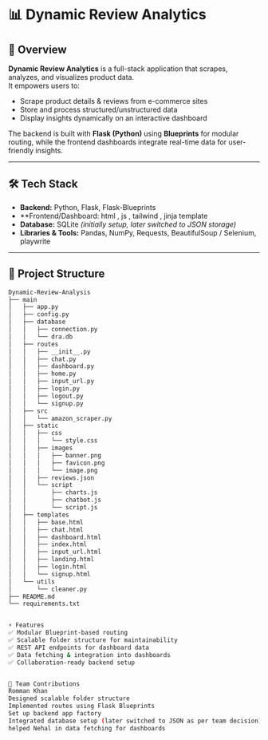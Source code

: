 # 📊 Dynamic Review Analytics

## 📌 Overview  
**Dynamic Review Analytics** is a full-stack application that scrapes, analyzes, and visualizes product data.  
It empowers users to:  
- Scrape product details & reviews from e-commerce sites  
- Store and process structured/unstructured data  
- Display insights dynamically on an interactive dashboard  

The backend is built with **Flask (Python)** using **Blueprints** for modular routing, while the frontend dashboards integrate real-time data for user-friendly insights.  

---

## 🛠 Tech Stack  

- **Backend:** Python, Flask, Flask-Blueprints  
- **Frontend/Dashboard:  html , js , tailwind , jinja template 
- **Database:** SQLite  *(initially setup, later switched to JSON storage)*  
- **Libraries & Tools:** Pandas, NumPy, Requests, BeautifulSoup / Selenium, playwrite  

---

## 📂 Project Structure  

```bash
Dynamic-Review-Analysis
├── main
│   ├── app.py
│   ├── config.py
│   ├── database
│   │   ├── connection.py
│   │   └── dra.db
│   ├── routes
│   │   ├── __init__.py
│   │   ├── chat.py
│   │   ├── dashboard.py
│   │   ├── home.py
│   │   ├── input_url.py
│   │   ├── login.py
│   │   ├── logout.py
│   │   └── signup.py
│   ├── src
│   │   └── amazon_scraper.py
│   ├── static
│   │   ├── css
│   │   │   └── style.css
│   │   ├── images
│   │   │   ├── banner.png
│   │   │   ├── favicon.png
│   │   │   └── image.png
│   │   ├── reviews.json
│   │   └── script
│   │       ├── charts.js
│   │       ├── chatbot.js
│   │       └── script.js
│   ├── templates
│   │   ├── base.html
│   │   ├── chat.html
│   │   ├── dashboard.html
│   │   ├── index.html
│   │   ├── input_url.html
│   │   ├── landing.html
│   │   ├── login.html
│   │   └── signup.html
│   └── utils
│       └── cleaner.py
├── README.md
└── requirements.txt


⚡ Features
✅ Modular Blueprint-based routing
✅ Scalable folder structure for maintainability
✅ REST API endpoints for dashboard data
✅ Data fetching & integration into dashboards
✅ Collaboration-ready backend setup


👥 Team Contributions
Romman Khan
Designed scalable folder structure
Implemented routes using Flask Blueprints
Set up backend app factory
Integrated database setup (later switched to JSON as per team decision)
helped Nehal in data fetching for dashboards





